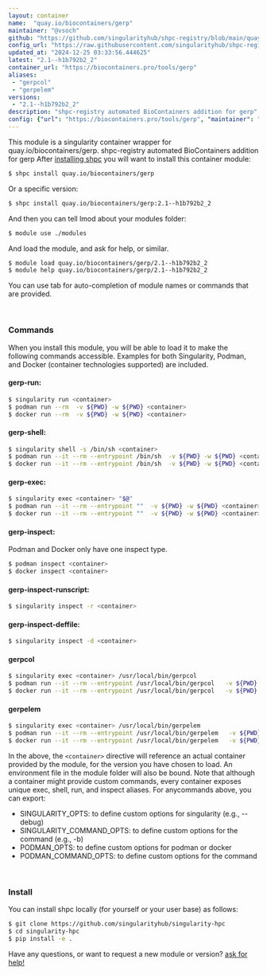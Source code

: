 ```yaml
---
layout: container
name:  "quay.io/biocontainers/gerp"
maintainer: "@vsoch"
github: "https://github.com/singularityhub/shpc-registry/blob/main/quay.io/biocontainers/gerp/container.yaml"
config_url: "https://raw.githubusercontent.com/singularityhub/shpc-registry/main/quay.io/biocontainers/gerp/container.yaml"
updated_at: "2024-12-25 03:33:56.444625"
latest: "2.1--h1b792b2_2"
container_url: "https://biocontainers.pro/tools/gerp"
aliases:
 - "gerpcol"
 - "gerpelem"
versions:
 - "2.1--h1b792b2_2"
description: "shpc-registry automated BioContainers addition for gerp"
config: {"url": "https://biocontainers.pro/tools/gerp", "maintainer": "@vsoch", "description": "shpc-registry automated BioContainers addition for gerp", "latest": {"2.1--h1b792b2_2": "sha256:f4db0e9f5652ae4b6796621f094b0a126a71a4d0ba7a7f702ca15cedfc81c9f1"}, "tags": {"2.1--h1b792b2_2": "sha256:f4db0e9f5652ae4b6796621f094b0a126a71a4d0ba7a7f702ca15cedfc81c9f1"}, "docker": "quay.io/biocontainers/gerp", "aliases": {"gerpcol": "/usr/local/bin/gerpcol", "gerpelem": "/usr/local/bin/gerpelem"}}
---
```


This module is a singularity container wrapper for quay.io/biocontainers/gerp.
shpc-registry automated BioContainers addition for gerp
After [installing shpc](#install) you will want to install this container module:


```bash
$ shpc install quay.io/biocontainers/gerp
```

Or a specific version:

```bash
$ shpc install quay.io/biocontainers/gerp:2.1--h1b792b2_2
```

And then you can tell lmod about your modules folder:

```bash
$ module use ./modules
```

And load the module, and ask for help, or similar.

```bash
$ module load quay.io/biocontainers/gerp/2.1--h1b792b2_2
$ module help quay.io/biocontainers/gerp/2.1--h1b792b2_2
```

You can use tab for auto-completion of module names or commands that are provided.

<br>

### Commands

When you install this module, you will be able to load it to make the following commands accessible.
Examples for both Singularity, Podman, and Docker (container technologies supported) are included.

#### gerp-run:

```bash
$ singularity run <container>
$ podman run --rm  -v ${PWD} -w ${PWD} <container>
$ docker run --rm  -v ${PWD} -w ${PWD} <container>
```

#### gerp-shell:

```bash
$ singularity shell -s /bin/sh <container>
$ podman run --it --rm --entrypoint /bin/sh  -v ${PWD} -w ${PWD} <container>
$ docker run --it --rm --entrypoint /bin/sh  -v ${PWD} -w ${PWD} <container>
```

#### gerp-exec:

```bash
$ singularity exec <container> "$@"
$ podman run --it --rm --entrypoint ""  -v ${PWD} -w ${PWD} <container> "$@"
$ docker run --it --rm --entrypoint ""  -v ${PWD} -w ${PWD} <container> "$@"
```

#### gerp-inspect:

Podman and Docker only have one inspect type.

```bash
$ podman inspect <container>
$ docker inspect <container>
```

#### gerp-inspect-runscript:

```bash
$ singularity inspect -r <container>
```

#### gerp-inspect-deffile:

```bash
$ singularity inspect -d <container>
```


#### gerpcol

```bash
$ singularity exec <container> /usr/local/bin/gerpcol
$ podman run --it --rm --entrypoint /usr/local/bin/gerpcol   -v ${PWD} -w ${PWD} <container> -c " $@"
$ docker run --it --rm --entrypoint /usr/local/bin/gerpcol   -v ${PWD} -w ${PWD} <container> -c " $@"
```


#### gerpelem

```bash
$ singularity exec <container> /usr/local/bin/gerpelem
$ podman run --it --rm --entrypoint /usr/local/bin/gerpelem   -v ${PWD} -w ${PWD} <container> -c " $@"
$ docker run --it --rm --entrypoint /usr/local/bin/gerpelem   -v ${PWD} -w ${PWD} <container> -c " $@"
```



In the above, the `<container>` directive will reference an actual container provided
by the module, for the version you have chosen to load. An environment file in the
module folder will also be bound. Note that although a container
might provide custom commands, every container exposes unique exec, shell, run, and
inspect aliases. For anycommands above, you can export:

 - SINGULARITY_OPTS: to define custom options for singularity (e.g., --debug)
 - SINGULARITY_COMMAND_OPTS: to define custom options for the command (e.g., -b)
 - PODMAN_OPTS: to define custom options for podman or docker
 - PODMAN_COMMAND_OPTS: to define custom options for the command

<br>

### Install

You can install shpc locally (for yourself or your user base) as follows:

```bash
$ git clone https://github.com/singularityhub/singularity-hpc
$ cd singularity-hpc
$ pip install -e .
```

Have any questions, or want to request a new module or version? [ask for help!](https://github.com/singularityhub/singularity-hpc/issues)